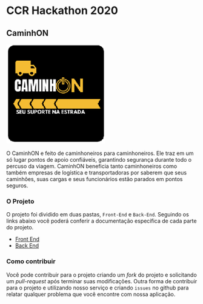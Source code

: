 # CCR Hackathon 2020
## CaminhON 
![CaminhON](.github/logo-oficial.png?raw=true)

O CaminhON e feito de caminhoneiros para caminhoneiros. Ele traz em um só lugar pontos de apoio confiáveis, garantindo segurança durante todo o percuso da viagem. CaminhON beneficia tanto caminhoneiros como também empresas de logística e transportadoras por saberem que seus caminhões, suas cargas e seus funcionários estão parados em pontos seguros.


### O Projeto

O projeto foi dividido em duas pastas, `Front-End` e `Back-End`. Seguindo os links abaixo você poderá conferir a documentação específica de cada parte do projeto.

- [Front End](./.github/front-end.md)
- [Back End](./.github/back-end.md)


### Como contribuir

Você pode contribuir para o projeto criando um _fork_ do projeto e solicitando um _pull-request_ após terminar suas modificações. Outra forma de contribuir para o projeto e utilizando nosso serviço e criando `issues` no github para relatar qualquer problema que você encontre com nossa aplicação.